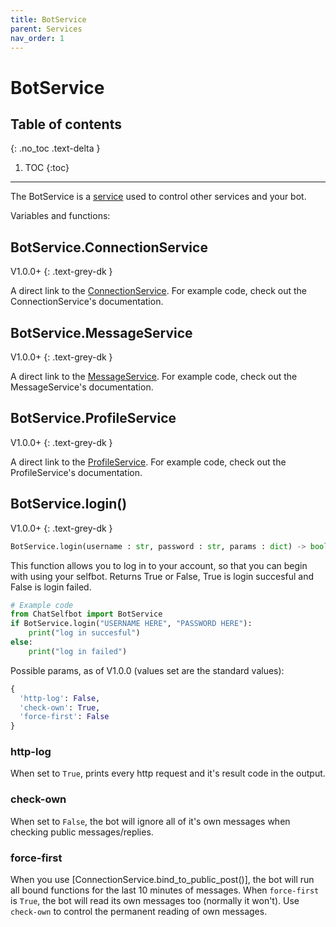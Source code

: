```yaml
---
title: BotService
parent: Services
nav_order: 1
---
```


# BotService

## Table of contents
{: .no_toc .text-delta }

1. TOC
{:toc}

---

The BotService is a [service](/docs/Services/index.md) used to control other services and your bot.

Variables and functions:

## BotService.ConnectionService
V1.0.0+
{: .text-grey-dk }

A direct link to the [ConnectionService](/docs/Services/ConnectionService.md). For example code, check out the ConnectionService's documentation.

## BotService.MessageService
V1.0.0+
{: .text-grey-dk }

A direct link to the [MessageService](/docs/Services/MessageService.md). For example code, check out the MessageService's documentation.

## BotService.ProfileService
V1.0.0+
{: .text-grey-dk }

A direct link to the [ProfileService](/docs/Services/ProfileService.md). For example code, check out the ProfileService's documentation.

## BotService.login()
V1.0.0+
{: .text-grey-dk }

```py
BotService.login(username : str, password : str, params : dict) -> bool
```
This function allows you to log in to your account, so that you can begin with using your selfbot. Returns True or False, True is login succesful and False is login failed.
```py
# Example code
from ChatSelfbot import BotService
if BotService.login("USERNAME HERE", "PASSWORD HERE"):
    print("log in succesful")
else:
    print("log in failed")
```
Possible params, as of V1.0.0 (values set are the standard values):
```py
{
  'http-log': False,
  'check-own': True,
  'force-first': False
}
```

### http-log
When set to `True`, prints every http request and it's result code in the output.

### check-own
When set to `False`, the bot will ignore all of it's own messages when checking public messages/replies.

### force-first
When you use [ConnectionService.bind_to_public_post()], the bot will run all bound functions for the last 10 minutes of messages. When `force-first` is `True`, the bot will read its own messages too (normally it won't). Use `check-own` to control the permanent reading of own messages.
